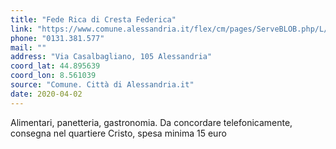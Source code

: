 ```yaml
---
title: "Fede Rica di Cresta Federica"
link: "https://www.comune.alessandria.it/flex/cm/pages/ServeBLOB.php/L/IT/IDPagina/2069"
phone: "0131.381.577"
mail: ""
address: "Via Casalbagliano, 105 Alessandria"
coord_lat: 44.895639
coord_lon: 8.561039
source: "Comune. Città di Alessandria.it"
date: 2020-04-02
---
```


Alimentari, panetteria, gastronomia. Da concordare telefonicamente, consegna nel quartiere Cristo, spesa minima 15 euro
